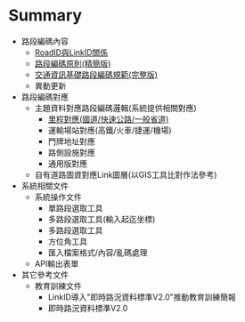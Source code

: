 # Summary

* 路段編碼內容
  * [RoadID與LinkID關係](Code/RoadID.md)
  * [路段編碼原則(精簡版)](Code/Code.md)
  * [交通資訊基礎路段編碼規範(完整版)](Code/Standard.md)
  * 異動更新
* 路段編碼對應 
  * 主題資料對應路段編碼邏輯(系統提供相關對應)
    * [里程對應(國道/快速公路/一般省道)](對應邏輯/001.md)
    * 運輸場站對應(高鐵/火車/捷運/機場)
    * 門牌地址對應
    * 路側設施對應
    * 通用版對應
  * 自有道路圖資對應Link圖層(以GIS工具比對作法參考)
* 系統相關文件
  * 系統操作文件
    * 單路段選取工具
    * 多路段選取工具(輸入起迄坐標)
    * 多路段選取工具
    * 方位角工具
    * 匯入檔案格式/內容/亂碼處理
  * API輸出表單
* 其它參考文件
  * 教育訓練文件
    * LinkID導入"即時路況資料標準V2.0"推動教育訓練簡報
    * 即時路況資料標準V2.0
